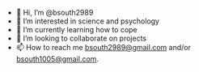 - 👋 Hi, I’m @bsouth2989
- 👀 I’m interested in science and psychology
- 🌱 I’m currently learning how to cope
- 💞️ I’m looking to collaborate on projects
- 📫 How to reach me bsouth2989@gmail.com and/or bsouth1005@gmail.com. 

<!---
bsouth2989/bsouth2989 is a ✨ special ✨ repository because its `README.md` (this file) appears on your GitHub profile.
You can click the Preview link to take a look at your changes.
--->

